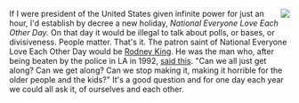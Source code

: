 <img src="http://scripting.com/images/2019/12/24/santa.png" border="0" align="right">If I were president of the United States given infinite power for just an hour, I'd establish by decree a new holiday, <i>National Everyone Love Each Other Day.</i> On that day it would be illegal to talk about polls, or bases, or divisiveness. People matter. That's it. The patron saint of National Everyone Love Each Other Day would be <a href="https://en.wikiquote.org/wiki/Rodney_King">Rodney King</a>. He was the man who, after being beaten by the police in LA in 1992, <a href="https://www.youtube.com/watch?v=kKj4L6GwL5Y">said this</a>. "Can we all just get along? Can we get along? Can we stop making it, making it horrible for the older people and the kids?" It's a good question and for one day each year we could all ask it, of ourselves and each other. 
